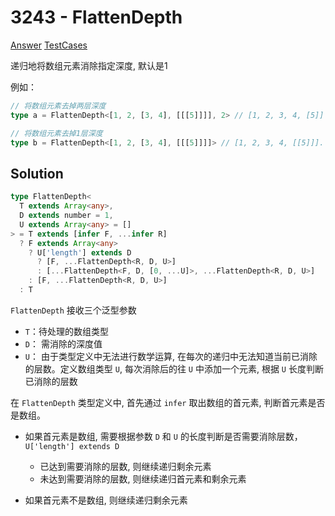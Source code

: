 # 3243 - FlattenDepth

[Answer](https://github.com/lybenson/ts-checker/blob/master/src/3243-medium-flattendepth/template.ts) [TestCases](https://github.com/lybenson/ts-checker/blob/master/src/3243-medium-flattendepth/test-cases.ts)

递归地将数组元素消除指定深度, 默认是1

例如：

```ts
// 将数组元素去掉两层深度
type a = FlattenDepth<[1, 2, [3, 4], [[[5]]]], 2> // [1, 2, 3, 4, [5]]

// 将数组元素去掉1层深度
type b = FlattenDepth<[1, 2, [3, 4], [[[5]]]]> // [1, 2, 3, 4, [[5]]].
```

## Solution

```ts
type FlattenDepth<
  T extends Array<any>,
  D extends number = 1,
  U extends Array<any> = []
> = T extends [infer F, ...infer R]
  ? F extends Array<any>
    ? U['length'] extends D
      ? [F, ...FlattenDepth<R, D, U>]
      : [...FlattenDepth<F, D, [0, ...U]>, ...FlattenDepth<R, D, U>]
    : [F, ...FlattenDepth<R, D, U>]
  : T
```

`FlattenDepth` 接收三个泛型参数

- `T`：待处理的数组类型
- `D`： 需消除的深度值
- `U`： 由于类型定义中无法进行数学运算, 在每次的递归中无法知道当前已消除的层数。定义数组类型 `U`, 每次消除后的往 `U` 中添加一个元素, 根据 `U` 长度判断已消除的层数

在 `FlattenDepth` 类型定义中, 首先通过 `infer` 取出数组的首元素, 判断首元素是否是数组。

- 如果首元素是数组, 需要根据参数 `D` 和 `U` 的长度判断是否需要消除层数，`U['length'] extends D`

  - 已达到需要消除的层数, 则继续递归剩余元素
  - 未达到需要消除的层数, 则继续递归首元素和剩余元素

- 如果首元素不是数组, 则继续递归剩余元素

